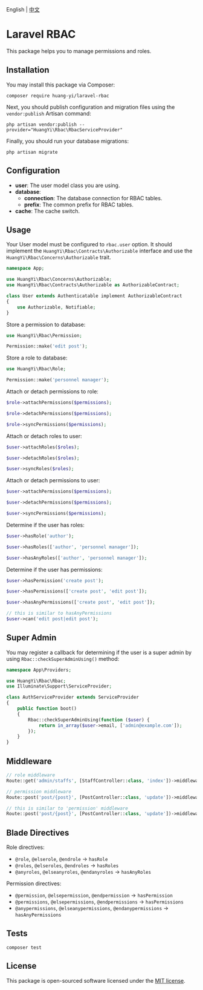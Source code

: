 English | [中文](README-cn.md)

# Laravel RBAC

This package helps you to manage permissions and roles.

## Installation

You may install this package via Composer:

```shell
composer require huang-yi/laravel-rbac
```

Next, you should publish configuration and migration files using the `vendor:publish` Artisan command:

```shell
php artisan vendor:publish --provider="HuangYi\Rbac\RbacServiceProvider"
```

Finally, you should run your database migrations:

```shell
php artisan migrate
```

## Configuration

- **user**: The user model class you are using.
- **database**:
  - **connection**: The database connection for RBAC tables.
  - **prefix**: The common prefix for RBAC tables.
- **cache**: The cache switch.

## Usage

Your User model must be configured to `rbac.user` option. It should implement the `HuangYi\Rbac\Contracts\Authorizable` interface and use the `HuangYi\Rbac\Concerns\Authorizable` trait.

```php
namespace App;

use HuangYi\Rbac\Concerns\Authorizable;
use HuangYi\Rbac\Contracts\Authorizable as AuthorizableContract;

class User extends Authenticatable implement AuthorizableContract
{
    use Authorizable, Notifiable;
}
```

Store a permission to database:

```php
use HuangYi\Rbac\Permission;

Permission::make('edit post');
```

Store a role to database:

```php
use HuangYi\Rbac\Role;

Permission::make('personnel manager');
```

Attach or detach permissions to role:

```php
$role->attachPermissions($permissions);

$role->detachPermissions($permissions);

$role->syncPermissions($permissions);
```

Attach or detach roles to user:

```php
$user->attachRoles($roles);

$user->detachRoles($roles);

$user->syncRoles($roles);
```

Attach or detach permissions to user:

```php
$user->attachPermissions($permissions);

$user->detachPermissions($permissions);

$user->syncPermissions($permissions);
```

Determine if the user has roles:

```php
$user->hasRole('author');

$user->hasRoles(['author', 'personnel manager']);

$user->hasAnyRoles(['author', 'personnel manager']);
```

Determine if the user has permissions:

```php
$user->hasPermission('create post');

$user->hasPermissions(['create post', 'edit post']);

$user->hasAnyPermissions(['create post', 'edit post']);

// this is similar to hasAnyPermissions
$user->can('edit post|edit post');
```

## Super Admin

You may register a callback for determining if the user is a super admin by using `Rbac::checkSuperAdminUsing()` method:

```php
namespace App\Providers;

use HuangYi\Rbac\Rbac;
use Illuminate\Support\ServiceProvider;

class AuthServiceProvider extends ServiceProvider
{
    public function boot()
    {
        Rbac::checkSuperAdminUsing(function ($user) {
            return in_array($user->email, ['admin@example.com']);
        });
    }
}
```

## Middleware

```php
// role middleware
Route::get('admin/staffs', [StaffController::class, 'index'])->middleware('role:personnel manager|vice president');

// permission middleware
Route::post('post/{post}', [PostController::class, 'update'])->middleware('permission:create post|edit post');

// this is similar to 'permission' middleware
Route::post('post/{post}', [PostController::class, 'update'])->middleware('can:create post|edit post');
```

## Blade Directives

Role directives:

- `@role`, `@elserole`, `@endrole` → `hasRole`
- `@roles`, `@elseroles`, `@endroles` → `hasRoles`
- `@anyroles`, `@elseanyroles`, `@endanyroles` → `hasAnyRoles`

Permission directives:

- `@permission`, `@elsepermission`, `@endpermission` → `hasPermission`
- `@permissions`, `@elsepermissions`, `@endpermissions` → `hasPermissions`
- `@anypermissions`, `@elseanypermissions`, `@endanypermissions` → `hasAnyPermissions`

## Tests

```shell
composer test
```

## License

This package is open-sourced software licensed under the [MIT license](LICENSE).
